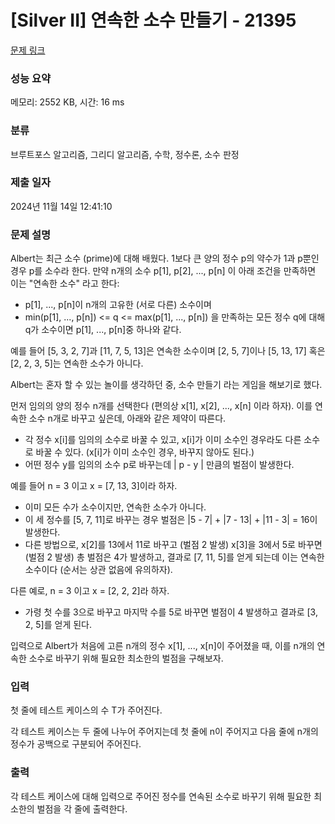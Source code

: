 # [Silver II] 연속한 소수 만들기 - 21395 

[문제 링크](https://www.acmicpc.net/problem/21395) 

### 성능 요약

메모리: 2552 KB, 시간: 16 ms

### 분류

브루트포스 알고리즘, 그리디 알고리즘, 수학, 정수론, 소수 판정

### 제출 일자

2024년 11월 14일 12:41:10

### 문제 설명

<p>Albert는 최근 소수 (prime)에 대해 배웠다. 1보다 큰 양의 정수 p의 약수가 1과 p뿐인 경우 p를 소수라 한다. 만약 n개의 소수 p[1], p[2], ..., p[n] 이 아래 조건을 만족하면 이는 "연속한 소수" 라고 한다:</p>

<ul>
	<li>p[1], ..., p[n]이 n개의 고유한 (서로 다른) 소수이며</li>
	<li>min(p[1], ..., p[n]) <= q <= max(p[1], ..., p[n]) 을 만족하는 모든 정수 q에 대해 q가 소수이면 p[1], ..., p[n]중 하나와 같다.</li>
</ul>

<p>예를 들어 [5, 3, 2, 7]과 [11, 7, 5, 13]은 연속한 소수이며 [2, 5, 7]이나 [5, 13, 17] 혹은 [2, 2, 3, 5]는 연속한 소수가 아니다.</p>

<p>Albert는 혼자 할 수 있는 놀이를 생각하던 중, 소수 만들기 라는 게임을 해보기로 했다.</p>

<p>먼저 임의의 양의 정수 n개를 선택한다 (편의상 x[1], x[2], ..., x[n] 이라 하자). 이를 연속한 소수 n개로 바꾸고 싶은데, 아래와 같은 제약이 따른다.</p>

<ul>
	<li>각 정수 x[i]를 임의의 소수로 바꿀 수 있고, x[i]가 이미 소수인 경우라도 다른 소수로 바꿀 수 있다. (x[i]가 이미 소수인 경우, 바꾸지 않아도 된다.)</li>
	<li>어떤 정수 y를 임의의 소수 p로 바꾸는데 | p - y | 만큼의 벌점이 발생한다.</li>
</ul>

<p>예를 들어 n = 3 이고 x = [7, 13, 3]이라 하자.</p>

<ul>
	<li>이미 모든 수가 소수이지만, 연속한 소수가 아니다.</li>
	<li>이 세 정수를 [5, 7, 11]로 바꾸는 경우 벌점은 |5 - 7| + |7 - 13| + |11 - 3| = 16이 발생한다.</li>
	<li>다른 방법으로, x[2]를 13에서 11로 바꾸고 (벌점 2 발생) x[3]을 3에서 5로 바꾸면 (벌점 2 발생) 총 벌점은 4가 발생하고, 	결과로 [7, 11, 5]를 얻게 되는데 이는 연속한 소수이다 (순서는 상관 없음에 유의하자).</li>
</ul>

<p>다른 예로, n = 3 이고 x = [2, 2, 2]라 하자.</p>

<ul>
	<li>가령 첫 수를 3으로 바꾸고 마지막 수를 5로 바꾸면 벌점이 4 발생하고 결과로 [3, 2, 5]를 얻게 된다.</li>
</ul>

<p>입력으로 Albert가 처음에 고른 n개의 정수 x[1], ..., x[n]이 주어졌을 때, 이를 n개의 연속한 소수로 바꾸기 위해 필요한 최소한의 벌점을 구해보자.</p>

### 입력 

 <p>첫 줄에 테스트 케이스의 수 T가 주어진다.</p>

<p>각 테스트 케이스는 두 줄에 나누어 주어지는데 첫 줄에 n이 주어지고 다음 줄에 n개의 정수가 공백으로 구분되어 주어진다.</p>

### 출력 

 <p>각 테스트 케이스에 대해 입력으로 주어진 정수를 연속된 소수로 바꾸기 위해 필요한 최소한의 벌점을 각 줄에 출력한다.</p>

